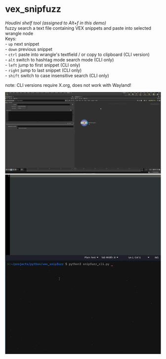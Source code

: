 <h1>vex_snipfuzz</h1>
<p><em>Houdini shelf tool (assigned to Alt+f in this demo)</em><br>
fuzzy search a text file containing VEX snippets and paste into selected wrangle node<br>
Keys:<br>
- <code>up</code> next snippet <br>
- <code>down</code> previous snippet <br>
- <code>ctrl</code> paste into wrangle's textfield / or copy to clipboard (CLI version)<br>
- <code>alt</code> switch to hashtag mode search mode (CLI only)<br>
- <code>left</code> jump to first snippet (CLI only)<br>
- <code>right</code> jump to last snippet (CLI only)<br>
- <code>shift</code> switch to case insensitive search (CLI only)<br>

note: CLI versions require X.org, does not work with Wayland!

![](https://github.com/jdvfx/vex_snipfuzz/blob/main/snipfuzz.gif)
![](https://github.com/jdvfx/vex_snipfuzz/blob/main/snipfuzz_cli.gif)
